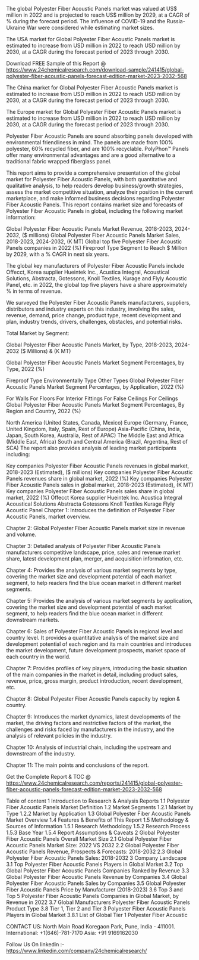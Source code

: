 The global Polyester Fiber Acoustic Panels market was valued at US$ million in 2022 and is projected to reach US$ million by 2029, at a CAGR of % during the forecast period. The influence of COVID-19 and the Russia-Ukraine War were considered while estimating market sizes.

The USA market for Global Polyester Fiber Acoustic Panels  market is estimated to increase from USD million in 2022 to reach USD million by 2030, at a CAGR during the forecast period of 2023 through 2030.

Download FREE Sample of this Report @ https://www.24chemicalresearch.com/download-sample/241415/global-polyester-fiber-acoustic-panels-forecast-edition-market-2023-2032-568

The China market for Global Polyester Fiber Acoustic Panels   market is estimated to increase from USD million in 2022 to reach USD million by 2030, at a CAGR during the forecast period of 2023 through 2030.

The Europe market for Global Polyester Fiber Acoustic Panels  market is estimated to increase from USD million in 2022 to reach USD million by 2030, at a CAGR during the forecast period of 2023 through 2030.

Polyester Fiber Acoustic Panels are sound absorbing panels developed with environmental friendliness in mind. The panels are made from 100% polyester, 60% recycled fiber, and are 100% recyclable. PolyPhon™ Panels offer many environmental advantages and are a good alternative to a traditional fabric wrapped fiberglass panel.

This report aims to provide a comprehensive presentation of the global market for Polyester Fiber Acoustic Panels, with both quantitative and qualitative analysis, to help readers develop business/growth strategies, assess the market competitive situation, analyze their position in the current marketplace, and make informed business decisions regarding Polyester Fiber Acoustic Panels. This report contains market size and forecasts of Polyester Fiber Acoustic Panels in global, including the following market information:

Global Polyester Fiber Acoustic Panels Market Revenue, 2018-2023, 2024-2032, ($ millions)
Global Polyester Fiber Acoustic Panels Market Sales, 2018-2023, 2024-2032, (K MT)
Global top five Polyester Fiber Acoustic Panels companies in 2022 (%)
Fireproof Type Segment to Reach $ Million by 2029, with a % CAGR in next six years.

The global key manufacturers of Polyester Fiber Acoustic Panels include Offecct, Korea supplier Hueintek Inc., Acustica Integral, Acoustical Solutions, Abstracta, Gotessons, Knoll Textiles, Kurage and Flyly Acoustic Panel, etc. in 2022, the global top five players have a share approximately % in terms of revenue.

We surveyed the Polyester Fiber Acoustic Panels manufacturers, suppliers, distributors and industry experts on this industry, involving the sales, revenue, demand, price change, product type, recent development and plan, industry trends, drivers, challenges, obstacles, and potential risks.

Total Market by Segment:

Global Polyester Fiber Acoustic Panels Market, by Type, 2018-2023, 2024-2032 ($ Millions) & (K MT)

Global Polyester Fiber Acoustic Panels Market Segment Percentages, by Type, 2022 (%)

Fireproof Type
Environmentally Type
Other Types
Global Polyester Fiber Acoustic Panels Market Segment Percentages, by Application, 2022 (%)

For Walls
For Floors
For Interior Fittings
For False Ceilings
For Ceilings
Global Polyester Fiber Acoustic Panels Market Segment Percentages, By Region and Country, 2022 (%)

North America (United States, Canada, Mexico)
Europe (Germany, France, United Kingdom, Italy, Spain, Rest of Europe)
Asia-Pacific (China, India, Japan, South Korea, Australia, Rest of APAC)
The Middle East and Africa (Middle East, Africa)
South and Central America (Brazil, Argentina, Rest of SCA)
The report also provides analysis of leading market participants including:

Key companies Polyester Fiber Acoustic Panels revenues in global market, 2018-2023 (Estimated), ($ millions)
Key companies Polyester Fiber Acoustic Panels revenues share in global market, 2022 (%)
Key companies Polyester Fiber Acoustic Panels sales in global market, 2018-2023 (Estimated), (K MT)
Key companies Polyester Fiber Acoustic Panels sales share in global market, 2022 (%)
Offecct
Korea supplier Hueintek Inc.
Acustica Integral
Acoustical Solutions
Abstracta
Gotessons
Knoll Textiles
Kurage
Flyly Acoustic Panel
Chapter 1: Introduces the definition of Polyester Fiber Acoustic Panels, market overview.

Chapter 2: Global Polyester Fiber Acoustic Panels market size in revenue and volume.

Chapter 3: Detailed analysis of Polyester Fiber Acoustic Panels manufacturers competitive landscape, price, sales and revenue market share, latest development plan, merger, and acquisition information, etc.

Chapter 4: Provides the analysis of various market segments by type, covering the market size and development potential of each market segment, to help readers find the blue ocean market in different market segments.

Chapter 5: Provides the analysis of various market segments by application, covering the market size and development potential of each market segment, to help readers find the blue ocean market in different downstream markets.

Chapter 6: Sales of Polyester Fiber Acoustic Panels in regional level and country level. It provides a quantitative analysis of the market size and development potential of each region and its main countries and introduces the market development, future development prospects, market space of each country in the world.

Chapter 7: Provides profiles of key players, introducing the basic situation of the main companies in the market in detail, including product sales, revenue, price, gross margin, product introduction, recent development, etc.

Chapter 8: Global Polyester Fiber Acoustic Panels capacity by region & country.

Chapter 9: Introduces the market dynamics, latest developments of the market, the driving factors and restrictive factors of the market, the challenges and risks faced by manufacturers in the industry, and the analysis of relevant policies in the industry.

Chapter 10: Analysis of industrial chain, including the upstream and downstream of the industry.

Chapter 11: The main points and conclusions of the report.

Get the Complete Report & TOC @ https://www.24chemicalresearch.com/reports/241415/global-polyester-fiber-acoustic-panels-forecast-edition-market-2023-2032-568

Table of content
1 Introduction to Research & Analysis Reports
1.1 Polyester Fiber Acoustic Panels Market Definition
1.2 Market Segments
1.2.1 Market by Type
1.2.2 Market by Application
1.3 Global Polyester Fiber Acoustic Panels Market Overview
1.4 Features & Benefits of This Report
1.5 Methodology & Sources of Information
1.5.1 Research Methodology
1.5.2 Research Process
1.5.3 Base Year
1.5.4 Report Assumptions & Caveats
2 Global Polyester Fiber Acoustic Panels Overall Market Size
2.1 Global Polyester Fiber Acoustic Panels Market Size: 2022 VS 2032
2.2 Global Polyester Fiber Acoustic Panels Revenue, Prospects & Forecasts: 2018-2032
2.3 Global Polyester Fiber Acoustic Panels Sales: 2018-2032
3 Company Landscape
3.1 Top Polyester Fiber Acoustic Panels Players in Global Market
3.2 Top Global Polyester Fiber Acoustic Panels Companies Ranked by Revenue
3.3 Global Polyester Fiber Acoustic Panels Revenue by Companies
3.4 Global Polyester Fiber Acoustic Panels Sales by Companies
3.5 Global Polyester Fiber Acoustic Panels Price by Manufacturer (2018-2023)
3.6 Top 3 and Top 5 Polyester Fiber Acoustic Panels Companies in Global Market, by Revenue in 2022
3.7 Global Manufacturers Polyester Fiber Acoustic Panels Product Type
3.8 Tier 1, Tier 2 and Tier 3 Polyester Fiber Acoustic Panels Players in Global Market
3.8.1 List of Global Tier 1 Polyester Fiber Acoustic

CONTACT US:
North Main Road Koregaon Park, Pune, India - 411001.
International: +1(646)-781-7170
Asia: +91 9169162030

Follow Us On linkedin :- https://www.linkedin.com/company/24chemicalresearch/
